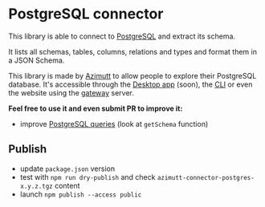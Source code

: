 # PostgreSQL connector

This library is able to connect to [PostgreSQL](https://www.postgresql.org) and extract its schema.

It lists all schemas, tables, columns, relations and types and format them in a JSON Schema.

This library is made by [Azimutt](https://azimutt.app) to allow people to explore their PostgreSQL database.
It's accessible through the [Desktop app](../../desktop) (soon), the [CLI](https://www.npmjs.com/package/azimutt) or even the website using the [gateway](../../gateway) server.

**Feel free to use it and even submit PR to improve it:**

- improve [PostgreSQL queries](./src/postgres.ts) (look at `getSchema` function)

## Publish

- update `package.json` version
- test with `npm run dry-publish` and check `azimutt-connector-postgres-x.y.z.tgz` content
- launch `npm publish --access public`
